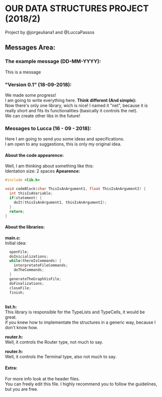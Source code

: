 # OUR DATA STRUCTURES PROJECT (2018/2)
Project by @jorgeuliana1 and @LuccaPassos

## Messages Area:
### The example message (DD-MM-YYYY):
This is a message
### "Version 0.1" (18-09-2018):
We made some progress!\
I am going to write everything here.
**Think different (And simple):**\
Now there's only one library, wich is nice! I named it "net", because it is really short and fits its functionalities (basically it controls the net).\
We can create other libs in the future!

### Messages to Lucca (16 - 09 - 2018):
Here I am going to send you some ideas and specifications.\
I am open to any suggestions, this is only my original idea.
#### About the code appearence:
Well, I am thinking about something like this:\
Identation size: 2 spaces
**Apearence:**
```c
#include <lib.h>

void codeBlock(char ThisIsAnArgument1, float ThisIsAnArgument2) {
  int thisIsAVariable;
  if(statement) {
    doIt(thisIsAnArgument1, thisIsAnArgument2);
  }
  return;
}
```
#### About the libraries:
**main.c:**
\
Initial idea:
```c
  openFile;
  doInicializations;
  while(thereIsCommands) {
    interpretateFileCommands;
    doTheCommands;
  }
  generateTheGraphVisFile;
  doFinalizations;
  closeFile;
  finish;
```
\
**list.h:**
\
This library is responsible for the TypeLists and TypeCells, it would be great.
\
if you knew how to implementate the structures in a generic way, because I don't know how.

**router.h:**
\
Well, it controls the Router type, not much to say.

**router.h:**
\
Well, it controls the Terminal type, also not much to say.
#### Extra:
For more info look at the header files.\
You can freely edit this file. I highly recommend you to follow the guidelines, but you are free.
